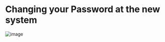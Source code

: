 # Changing your Password at the new system

![image](https://github.com/bschwarzchild/lrmidland-docs/assets/89559310/94ac0266-8311-444d-b509-80558462d44d)
